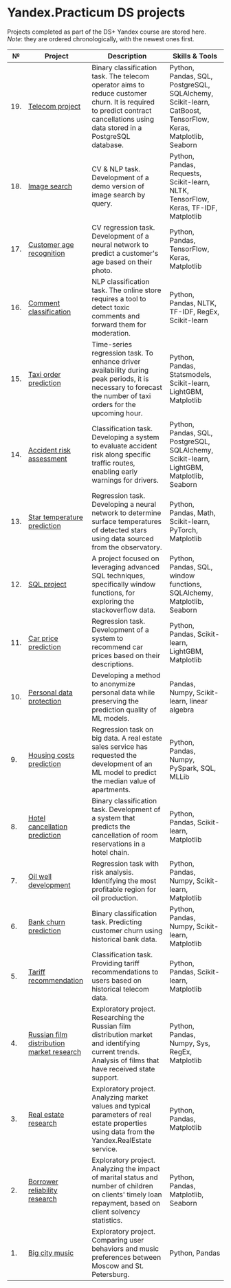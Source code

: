 # Yandex.Practicum DS projects
Projects completed as part of the DS+ Yandex course are stored here. \
*Note*: they are ordered chronologically, with the newest ones first.


| №  | Project | Description | Skills & Tools |
| -- | ------- | ----------- | -------------- |
| 19. | [Telecom project](/19_final_telecom/) | Binary classification task. The telecom operator aims to reduce customer churn. It is required to predict contract cancellations using data stored in a PostgreSQL database.| Python, Pandas, SQL, PostgreSQL, SQLAlchemy, Scikit-learn, CatBoost, TensorFlow, Keras, Matplotlib, Seaborn |
| 18. | [Image search](/18_image_search/) | CV & NLP task. Development of a demo version of image search by query. | Python, Pandas, Requests, Scikit-learn, NLTK, TensorFlow, Keras, TF-IDF, Matplotlib |
| 17. | [Customer age recognition](/17_age_recognition/) | CV regression task. Development of a neural network to predict a customer's age based on their photo. | Python, Pandas, TensorFlow, Keras, Matplotlib |
| 16. | [Comment classification](/16_toxic_comments/) | NLP classification task. The online store requires a tool to detect toxic comments and forward them for moderation. | Python, Pandas, NLTK, TF-IDF, RegEx, Scikit-learn |
| 15. | [Taxi order prediction](/15_taxi_order_prediction/) | Time-series regression task. To enhance driver availability during peak periods, it is necessary to forecast the number of taxi orders for the upcoming hour. | Python, Pandas, Statsmodels, Scikit-learn, LightGBM, Matplotlib |
| 14. | [Accident risk assessment](/14_accident_risk_assessment/) | Classification task. Developing a system to evaluate accident risk along specific traffic routes, enabling early warnings for drivers. | Python, Pandas, SQL, PostgreSQL, SQLAlchemy, Scikit-learn, LightGBM, Matplotlib, Seaborn |
| 13. | [Star temperature prediction](/13_star_temperature_prediction/) | Regression task. Developing a neural network to determine surface temperatures of detected stars using data sourced from the observatory. | Python, Pandas, Math, Scikit-learn, PyTorch, Matplotlib |
| 12. | [SQL project](/12_sql_project/) | A project focused on leveraging advanced SQL techniques, specifically window functions, for exploring the stackoverflow data. | Python, Pandas, SQL, window functions, SQLAlchemy, Matplotlib, Seaborn |
| 11. | [Car price prediction](/11_car_price_prediction/) | Regression task. Development of a system to recommend car prices based on their descriptions. | Python, Pandas, Scikit-learn, LightGBM, Matplotlib |
| 10. | [Personal data protection](/10_personal_data_protection/) | Developing a method to anonymize personal data while preserving the prediction quality of ML models. | Pandas, Numpy, Scikit-learn, linear algebra |
| 9. | [Housing costs prediction](/09_big_data_project/) | Regression task on big data. A real estate sales service has requested the development of an ML model to predict the median value of apartments. | Python, Pandas, Numpy, PySpark, SQL, MLLib |
| 8. | [Hotel cancellation prediction](/08_hotel_cancellation_prediction/) | Binary classification task. Development of a system that predicts the cancellation of room reservations in a hotel chain. | Python, Pandas, Scikit-learn, Matplotlib |
| 7. | [Oil well development](/07_oil_well_development/) | Regression task with risk analysis. Identifying the most profitable region for oil production. | Python, Pandas, Numpy, Scikit-learn, Matplotlib |
| 6. | [Bank churn prediction](/06_bank_churn_prediction/) | Binary classification task. Predicting customer churn using historical bank data. | Python, Pandas, Numpy, Scikit-learn, Matplotlib |
| 5. | [Tariff recommendation](/05_tariff_recommendation/) | Classification task. Providing tariff recommendations to users based on historical telecom data. | Python, Pandas, Scikit-learn, Matplotlib |
| 4. | [Russian film distribution market research](/04_mkrf_movies/) | Exploratory project. Researching the Russian film distribution market and identifying current trends. Analysis of films that have received state support. | Python, Pandas, Numpy, Sys, RegEx, Matplotlib |
| 3. | [Real estate research](/03_real_estate_research/) | Exploratory project. Analyzing market values and typical parameters of real estate properties using data from the Yandex.RealEstate service. | Python, Pandas, Matplotlib |
| 2. | [Borrower reliability research](/02_borrower_reliability_research/) | Exploratory project. Analyzing the impact of marital status and number of children on clients' timely loan repayment, based on client solvency statistics. | Python, Pandas, Matplotlib, Seaborn |
| 1. | [Big city music](/01_big_city_music/) | Exploratory project. Comparing user behaviors and music preferences between Moscow and St. Petersburg. | Python, Pandas |
